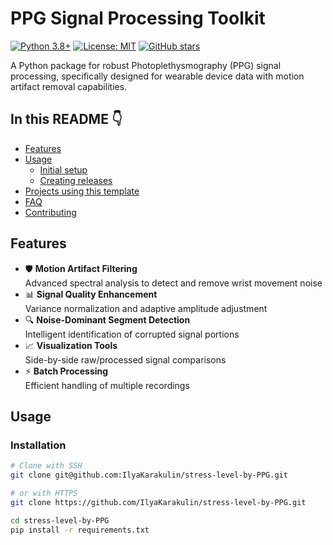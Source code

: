 # PPG Signal Processing Toolkit

[![Python 3.8+](https://img.shields.io/badge/python-3.8+-blue.svg)](https://www.python.org/downloads/)
[![License: MIT](https://img.shields.io/badge/License-MIT-yellow.svg)](https://opensource.org/licenses/MIT)
[![GitHub stars](https://img.shields.io/github/stars/IlyaKarakulin/stress-level-by-PPG?style=social)](https://github.com/IlyaKarakulin/stress-level-by-PPG/stargazers)

A Python package for robust Photoplethysmography (PPG) signal processing, specifically designed for wearable device data with motion artifact removal capabilities.

## In this README :point_down:

- [Features](#features)
- [Usage](#usage)
  - [Initial setup](#installation)
  - [Creating releases](#creating-releases)
- [Projects using this template](#projects-using-this-template)
- [FAQ](#faq)
- [Contributing](#contributing)

## Features

- 🛡️ **Motion Artifact Filtering**  
  Advanced spectral analysis to detect and remove wrist movement noise
- 📊 **Signal Quality Enhancement**  
  Variance normalization and adaptive amplitude adjustment
- 🔍 **Noise-Dominant Segment Detection**  
  Intelligent identification of corrupted signal portions
- 📈 **Visualization Tools**  
  Side-by-side raw/processed signal comparisons
- ⚡ **Batch Processing**  
  Efficient handling of multiple recordings


## Usage

### Installation

```bash
# Clone with SSH
git clone git@github.com:IlyaKarakulin/stress-level-by-PPG.git

# or with HTTPS
git clone https://github.com/IlyaKarakulin/stress-level-by-PPG.git

cd stress-level-by-PPG
pip install -r requirements.txt